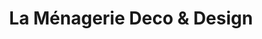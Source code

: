 ---
title: "La Ménagerie Deco & Design"
url: /laval/la-menagerie-deco-et-design/
shop: décoration intérieure
---